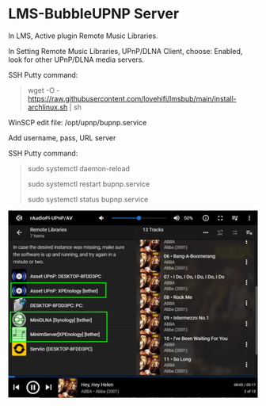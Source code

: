# LMS-BubbleUPNP Server
In LMS, Active plugin Remote Music Libraries.

In Setting Remote Music Libraries, UPnP/DLNA Client, choose: Enabled, look for other UPnP/DLNA media servers.

SSH Putty command:
> 
> wget -O - https://raw.githubusercontent.com/lovehifi/lmsbub/main/install-archlinux.sh | sh
>
WinSCP edit file: /opt/upnp/bupnp.service

Add username, pass, URL server

SSH Putty command:
>
> sudo systemctl daemon-reload
>
> sudo systemctl restart bupnp.service
>
> sudo systemctl status bupnp.service
>

![Screenshot](Screenshot.png)
